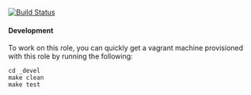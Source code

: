 [![Build Status](https://travis-ci.org/shaikhfaisal/ansible_php.svg?branch=master)](https://travis-ci.org/shaikhfaisal/ansible_php)

#### Development

To work on this role, you can quickly get a vagrant machine provisioned with this role by running the following:

```
cd _devel
make clean
make test
```
